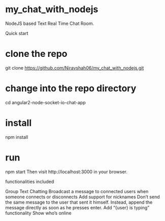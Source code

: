 # my_chat_with_nodejs
NodeJS based Text Real Time Chat Room.

Quick start
# clone the repo
git clone https://github.com/Niravshah06/my_chat_with_nodejs.git 

# change into the repo directory
cd angular2-node-socket-io-chat-app

# install 
npm install

# run
npm start
Then visit http://localhost:3000 in your browser.

functionalities included

Group Text Chatting
Broadcast a message to connected users when someone connects or disconnects
Add support for nicknames
Don’t send the same message to the user that sent it himself. Instead, append the message directly as soon as he presses enter.
Add “{user} is typing” functionality
Show who’s online

